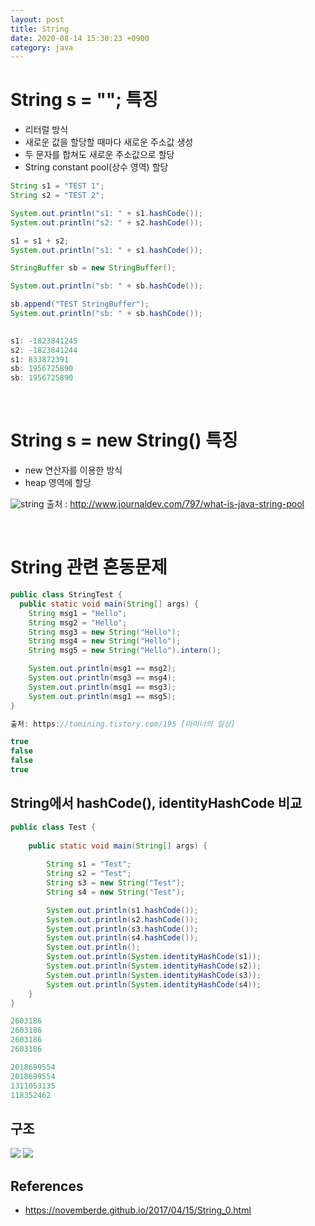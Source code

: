 ```yaml
---
layout: post
title: String
date: 2020-08-14 15:30:23 +0900
category: java
---
```


# String s = ""; 특징
- 리터럴 방식
- 새로운 값을 할당할 때마다 새로운 주소값 생성
- 두 문자를 합쳐도 새로운 주소값으로 할당
- String constant pool(상수 영역) 할당

```java
String s1 = "TEST 1";
String s2 = "TEST 2";

System.out.println("s1: " + s1.hashCode());
System.out.println("s2: " + s2.hashCode());

s1 = s1 + s2;
System.out.println("s1: " + s1.hashCode());

StringBuffer sb = new StringBuffer();

System.out.println("sb: " + sb.hashCode());

sb.append("TEST StringBuffer");
System.out.println("sb: " + sb.hashCode());
    
```

```java
s1: -1823841245
s2: -1823841244
s1: 833872391
sb: 1956725890
sb: 1956725890
```


<br/>

# String s = new String() 특징
- new 연산자를 이용한 방식
- heap 영역에 할당

![string](https://img1.daumcdn.net/thumb/R1280x0/?scode=mtistory2&fname=http%3A%2F%2Fcfile29.uf.tistory.com%2Fimage%2F2536E64F58B9640E06371B)
출처 : http://www.journaldev.com/797/what-is-java-string-pool


<br/>


# String 관련 혼동문제

```java
public class StringTest {
  public static void main(String[] args) {
    String msg1 = "Hello";
    String msg2 = "Hello";
    String msg3 = new String("Hello");
    String msg4 = new String("Hello");
    String msg5 = new String("Hello").intern();

    System.out.println(msg1 == msg2); 
    System.out.println(msg3 == msg4);
    System.out.println(msg1 == msg3);  
    System.out.println(msg1 == msg5);
}

출처: https://tomining.tistory.com/195 [마이너의 일상]
```
```java
true
false
false
true
```

## String에서 hashCode(), identityHashCode 비교
```java
public class Test {
 
    public static void main(String[] args) {
        
    	String s1 = "Test";
    	String s2 = "Test";
    	String s3 = new String("Test");
    	String s4 = new String("Test");

    	System.out.println(s1.hashCode());
    	System.out.println(s2.hashCode());
    	System.out.println(s3.hashCode());
    	System.out.println(s4.hashCode());
    	System.out.println();
    	System.out.println(System.identityHashCode(s1));
    	System.out.println(System.identityHashCode(s2));
    	System.out.println(System.identityHashCode(s3));
    	System.out.println(System.identityHashCode(s4));
    }
}
```
```java
2603186
2603186
2603186
2603186

2018699554
2018699554
1311053135
118352462
```


## 구조
![](https://t1.daumcdn.net/cfile/tistory/99D71E33599E36D605)
![](https://t1.daumcdn.net/cfile/tistory/99392233599E36D714)


## References
- https://novemberde.github.io/2017/04/15/String_0.html